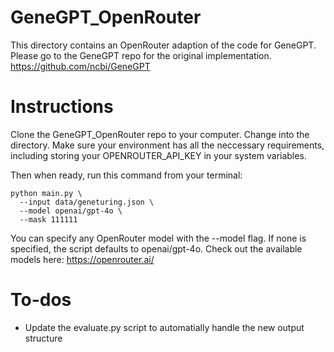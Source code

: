 # GeneGPT_OpenRouter

This directory contains an OpenRouter adaption of the code for GeneGPT. Please go to the GeneGPT repo for the original implementation. https://github.com/ncbi/GeneGPT

# Instructions

Clone the GeneGPT_OpenRouter repo to your computer. Change into the directory. Make sure your environment has all the neccessary requirements, including storing your OPENROUTER_API_KEY in your system variables. 

Then when ready, run this command from your terminal:

```
python main.py \
  --input data/geneturing.json \
  --model openai/gpt-4o \
  --mask 111111
```

You can specify any OpenRouter model with the --model flag. If none is specified, the script defaults to openai/gpt-4o. Check out the available models here: https://openrouter.ai/

# To-dos
* Update the evaluate.py script to automatially handle the new output structure
